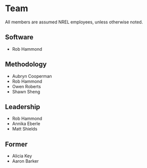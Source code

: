 # Team

All members are assumed NREL employees, unless otherwise noted.

## Software

- Rob Hammond

## Methodology

- Aubryn Cooperman
- Rob Hammond
- Owen Roberts
- Shawn Sheng

## Leadership

- Rob Hammond
- Annika Eberle
- Matt Shields

## Former

- Alicia Key
- Aaron Barker
